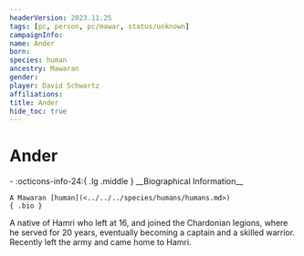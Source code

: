 ```yaml
---
headerVersion: 2023.11.25
tags: [pc, person, pc/mawar, status/unknown]
campaignInfo:
name: Ander
born:
species: human
ancestry: Mawaran
gender:
player: David Schwartz
affiliations:
title: Ander
hide_toc: true
---
```

# Ander
<div class="grid cards ext-narrow-margin ext-one-column" markdown>
- :octicons-info-24:{ .lg .middle } __Biographical Information__

    A Mawaran [human](<../../../species/humans/humans.md>)  
    { .bio }

</div>


A native of Hamri who left at 16, and joined the Chardonian legions, where he served for 20 years, eventually becoming a captain and a skilled warrior. Recently left the army and came home to Hamri.